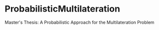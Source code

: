 # ProbabilisticMultilateration
Master's Thesis: A Probabilistic Approach for the Multilateration Problem
